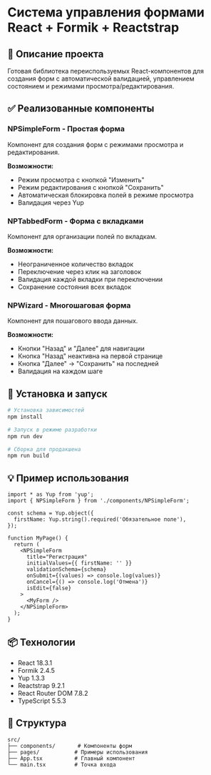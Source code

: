 # Система управления формами React + Formik + Reactstrap

## 📝 Описание проекта

Готовая библиотека переиспользуемых React-компонентов для создания форм с автоматической валидацией, управлением состоянием и режимами просмотра/редактирования.

## ✅ Реализованные компоненты

### NPSimpleForm - Простая форма
Компонент для создания форм с режимами просмотра и редактирования.

**Возможности:**
- Режим просмотра с кнопкой "Изменить"
- Режим редактирования с кнопкой "Сохранить"
- Автоматическая блокировка полей в режиме просмотра
- Валидация через Yup

### NPTabbedForm - Форма с вкладками
Компонент для организации полей по вкладкам.

**Возможности:**
- Неограниченное количество вкладок
- Переключение через клик на заголовок
- Валидация каждой вкладки при переключении
- Сохранение состояния всех вкладок

### NPWizard - Многошаговая форма
Компонент для пошагового ввода данных.

**Возможности:**
- Кнопки "Назад" и "Далее" для навигации
- Кнопка "Назад" неактивна на первой странице
- Кнопка "Далее" → "Сохранить" на последней
- Валидация на каждом шаге

## 🚀 Установка и запуск

```bash
# Установка зависимостей
npm install

# Запуск в режиме разработки
npm run dev

# Сборка для продакшена
npm run build
```

## 💡 Пример использования

```tsx
import * as Yup from 'yup';
import { NPSimpleForm } from './components/NPSimpleForm';

const schema = Yup.object({
  firstName: Yup.string().required('Обязательное поле'),
});

function MyPage() {
  return (
    <NPSimpleForm
      title="Регистрация"
      initialValues={{ firstName: '' }}
      validationSchema={schema}
      onSubmit={(values) => console.log(values)}
      onCancel={() => console.log('Отмена')}
      isEdit={false}
    >
      <MyForm />
    </NPSimpleForm>
  );
}
```

## 📦 Технологии

- React 18.3.1
- Formik 2.4.5
- Yup 1.3.3
- Reactstrap 9.2.1
- React Router DOM 7.8.2
- TypeScript 5.5.3

## 📁 Структура

```
src/
├── components/       # Компоненты форм
├── pages/           # Примеры использования
├── App.tsx          # Главный компонент
└── main.tsx         # Точка входа
```
